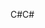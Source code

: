 <span data-ttu-id="49319-101">C#</span><span class="sxs-lookup"><span data-stu-id="49319-101">C#</span></span>